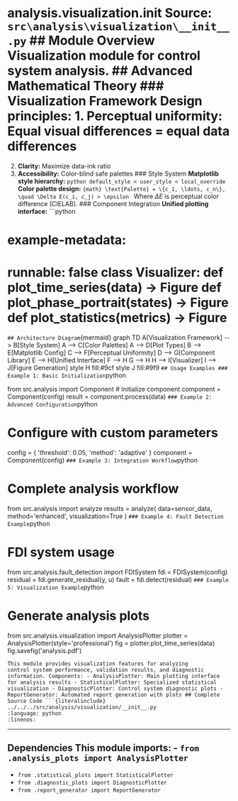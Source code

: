 # analysis.visualization.__init__ **Source:** `src\analysis\visualization\__init__.py` ## Module Overview Visualization module for control system analysis. ## Advanced Mathematical Theory ### Visualization Framework **Design principles:** 1. **Perceptual uniformity:** Equal visual differences = equal data differences

2. **Clarity:** Maximize data-ink ratio
3. **Accessibility:** Color-blind safe palettes ### Style System **Matplotlib style hierarchy:** ```python
default_style < user_style < local_override
``` **Color palette design:** ```{math}
\text{Palette} = \{c_1, \ldots, c_n\}, \quad \Delta E(c_i, c_j) > \epsilon
``` Where $\Delta E$ is perceptual color difference (CIELAB). ### Component Integration **Unified plotting interface:** ```python
# example-metadata:

# runnable: false class Visualizer: def plot_time_series(data) -> Figure def plot_phase_portrait(states) -> Figure def plot_statistics(metrics) -> Figure

``` ## Architecture Diagram ```{mermaid}
graph TD A[Visualization Framework] --> B[Style System] A --> C[Color Palettes] A --> D[Plot Types] B --> E[Matplotlib Config] C --> F[Perceptual Uniformity] D --> G[Component Library] E --> H[Unified Interface] F --> H G --> H H --> I[Visualizer] I --> J[Figure Generation] style H fill:#9cf style J fill:#9f9
``` ## Usage Examples ### Example 1: Basic Initialization ```python

from src.analysis import Component # Initialize component
component = Component(config)
result = component.process(data)
``` ### Example 2: Advanced Configuration ```python
# Configure with custom parameters
config = { 'threshold': 0.05, 'method': 'adaptive'
}
component = Component(config)
``` ### Example 3: Integration Workflow ```python
# Complete analysis workflow

from src.analysis import analyze results = analyze( data=sensor_data, method='enhanced', visualization=True
)
``` ### Example 4: Fault Detection Example ```python
# FDI system usage
from src.analysis.fault_detection import FDISystem fdi = FDISystem(config)
residual = fdi.generate_residual(y, u)
fault = fdi.detect(residual)
``` ### Example 5: Visualization Example ```python
# Generate analysis plots

from src.analysis.visualization import AnalysisPlotter plotter = AnalysisPlotter(style='professional')
fig = plotter.plot_time_series(data)
fig.savefig('analysis.pdf')
```
This module provides visualization features for analyzing
control system performance, validation results, and diagnostic information. Components: - AnalysisPlotter: Main plotting interface for analysis results - StatisticalPlotter: Specialized statistical visualization - DiagnosticPlotter: Control system diagnostic plots - ReportGenerator: Automated report generation with plots ## Complete Source Code ```{literalinclude} ../../../src/analysis/visualization/__init__.py
:language: python
:linenos:
```

---

## Dependencies This module imports: - `from .analysis_plots import AnalysisPlotter`

- `from .statistical_plots import StatisticalPlotter`
- `from .diagnostic_plots import DiagnosticPlotter`
- `from .report_generator import ReportGenerator`
